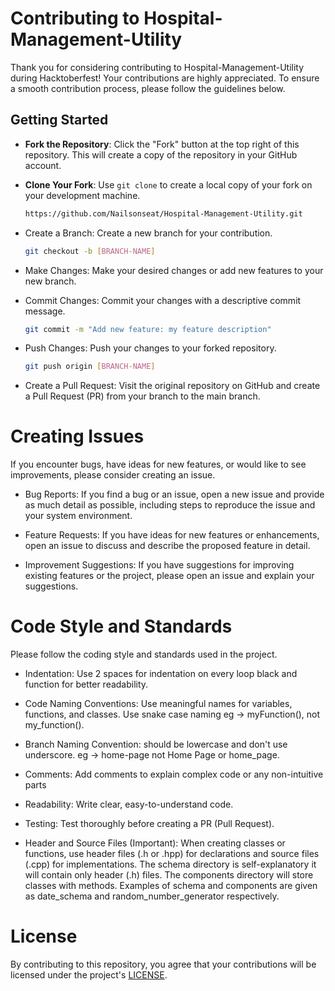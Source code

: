 # Contributing to Hospital-Management-Utility

Thank you for considering contributing to Hospital-Management-Utility during Hacktoberfest! Your contributions are highly appreciated. To ensure a smooth contribution process, please follow the guidelines below.

## Getting Started

- **Fork the Repository**: Click the "Fork" button at the top right of this repository. This will create a copy of the repository in your GitHub account.
- **Clone Your Fork**: Use `git clone` to create a local copy of your fork on your development machine.

   ```bash
   https://github.com/Nailsonseat/Hospital-Management-Utility.git
  
- Create a Branch: Create a new branch for your contribution.
  ```bash
  git checkout -b [BRANCH-NAME]
- Make Changes: Make your desired changes or add new features to your new branch.
- Commit Changes: Commit your changes with a descriptive commit message.
  ```bash
  git commit -m "Add new feature: my feature description"
- Push Changes: Push your changes to your forked repository.
  ```bash
  git push origin [BRANCH-NAME]
- Create a Pull Request: Visit the original repository on GitHub and create a Pull Request (PR) from your branch to the main branch.


# Creating Issues

If you encounter bugs, have ideas for new features, or would like to see improvements, please consider creating an issue.

- Bug Reports: If you find a bug or an issue, open a new issue and provide as much detail as possible, including steps to reproduce the issue and your system environment.

- Feature Requests: If you have ideas for new features or enhancements, open an issue to discuss and describe the proposed feature in detail.

- Improvement Suggestions: If you have suggestions for improving existing features or the project, please open an issue and explain your suggestions.

# Code Style and Standards

Please follow the coding style and standards used in the project.

  - Indentation: Use 2 spaces for indentation on every loop black and function for better readability.
    
  - Code Naming Conventions: Use meaningful names for variables, functions, and classes. Use snake case naming eg -> myFunction(), not my_function().
    
  - Branch Naming Convention: should be lowercase and don't use underscore. eg -> home-page not Home Page or home_page.
    
  - Comments: Add comments to explain complex code or any non-intuitive parts
    
  - Readability: Write clear, easy-to-understand code.
    
  - Testing: Test thoroughly before creating a PR (Pull Request).
    
  - Header and Source Files (Important): When creating classes or functions, use header files (.h or .hpp) for declarations and source files (.cpp) for implementations.
    The schema directory is self-explanatory it will contain only header (.h) files.
    The components directory will store classes with methods.
    Examples of schema and components are given as date_schema and random_number_generator respectively.

# License

By contributing to this repository, you agree that your contributions will be licensed under the project's [LICENSE](https://github.com/Nailsonseat/Hospital-Management-Utility/blob/c85b623efd0b0776a0ac80426c7e95d7aa99d77b/LICENSE).
